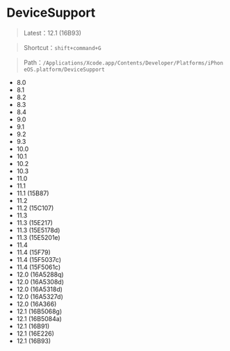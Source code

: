 # DeviceSupport

> Latest：12.1 (16B93)

> Shortcut：`shift+command+G`

> Path：`/Applications/Xcode.app/Contents/Developer/Platforms/iPhoneOS.platform/DeviceSupport`

* 8.0
* 8.1
* 8.2
* 8.3
* 8.4
* 9.0
* 9.1
* 9.2
* 9.3
* 10.0
* 10.1
* 10.2
* 10.3
* 11.0
* 11.1
* 11.1 (15B87)
* 11.2
* 11.2 (15C107)
* 11.3
* 11.3 (15E217)
* 11.3 (15E5178d)
* 11.3 (15E5201e)
* 11.4
* 11.4 (15F79)
* 11.4 (15F5037c)
* 11.4 (15F5061c)
* 12.0 (16A5288q)
* 12.0 (16A5308d)
* 12.0 (16A5318d)
* 12.0 (16A5327d)
* 12.0 (16A366)
* 12.1 (16B5068g)
* 12.1 (16B5084a)
* 12.1 (16B91)
* 12.1 (16E226)
* 12.1 (16B93)
